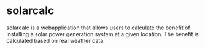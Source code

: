 # solarcalc

solarcalc is a webapplication that allows users to calculate the benefit of 
installing a solar power generation system at a given location. The benefit 
is calculated based on real weather data.
